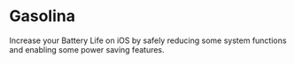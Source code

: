 # Gasolina
Increase your Battery Life on iOS by safely reducing some system functions and enabling some power saving features.
